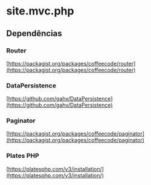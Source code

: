 # site.mvc.php

## Dependências

### Router
[https://packagist.org/packages/coffeecode/router](https://packagist.org/packages/coffeecode/router)

### DataPersistence
[https://github.com/gahv/DataPersistence](https://github.com/gahv/DataPersistence)

### Paginator
[https://packagist.org/packages/coffeecode/paginator](https://packagist.org/packages/coffeecode/paginator)

### Plates PHP
[https://platesphp.com/v3/installation/](https://platesphp.com/v3/installation/)
